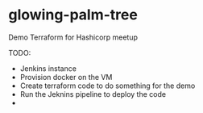 # glowing-palm-tree
Demo Terraform for Hashicorp meetup


TODO:
* Jenkins instance
* Provision docker on the VM
* Create terraform code to do something for the demo
* Run the Jeknins pipeline to deploy the code
* 
